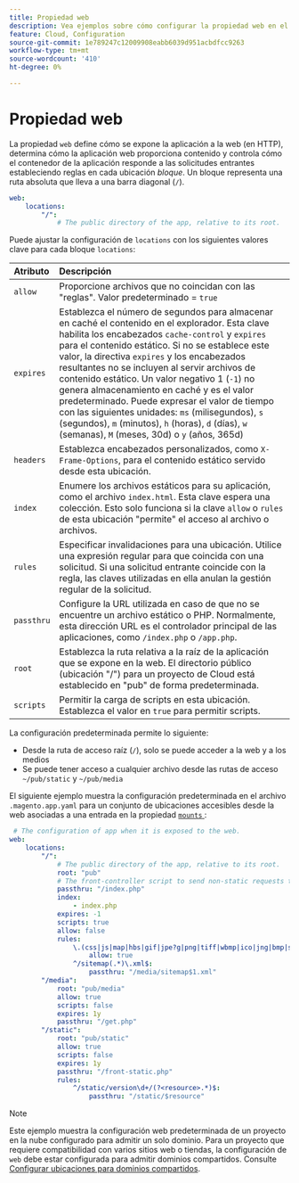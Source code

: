 ```yaml
---
title: Propiedad web
description: Vea ejemplos sobre cómo configurar la propiedad web en el archivo de configuración de la aplicación  [!DNL Commerce] .
feature: Cloud, Configuration
source-git-commit: 1e789247c12009908eabb6039d951acbdfcc9263
workflow-type: tm+mt
source-wordcount: '410'
ht-degree: 0%

---
```


# Propiedad web

La propiedad `web` define cómo se expone la aplicación a la web (en HTTP), determina cómo la aplicación web proporciona contenido y controla cómo el contenedor de la aplicación responde a las solicitudes entrantes estableciendo reglas en cada ubicación _bloque_. Un bloque representa una ruta absoluta que lleva a una barra diagonal (`/`).

```yaml
web:
    locations:
        "/":
            # The public directory of the app, relative to its root.
```

Puede ajustar la configuración de `locations` con los siguientes valores clave para cada bloque `locations`:

| Atributo | Descripción |
| :--- | :--- |
| `allow` | Proporcione archivos que no coincidan con las &quot;reglas&quot;. Valor predeterminado = `true` |
| `expires` | Establezca el número de segundos para almacenar en caché el contenido en el explorador. Esta clave habilita los encabezados `cache-control` y `expires` para el contenido estático. Si no se establece este valor, la directiva `expires` y los encabezados resultantes no se incluyen al servir archivos de contenido estático. Un valor negativo 1 (`-1`) no genera almacenamiento en caché y es el valor predeterminado. Puede expresar el valor de tiempo con las siguientes unidades: `ms` (milisegundos), `s` (segundos), `m` (minutos), `h` (horas), `d` (días), `w` (semanas), `M` (meses, 30d) o `y` (años, 365d) |
| `headers` | Establezca encabezados personalizados, como `X-Frame-Options`, para el contenido estático servido desde esta ubicación. |
| `index` | Enumere los archivos estáticos para su aplicación, como el archivo `index.html`. Esta clave espera una colección. Esto solo funciona si la clave `allow` o `rules` de esta ubicación &quot;permite&quot; el acceso al archivo o archivos. |
| `rules` | Especificar invalidaciones para una ubicación. Utilice una expresión regular para que coincida con una solicitud. Si una solicitud entrante coincide con la regla, las claves utilizadas en ella anulan la gestión regular de la solicitud. |
| `passthru` | Configure la URL utilizada en caso de que no se encuentre un archivo estático o PHP. Normalmente, esta dirección URL es el controlador principal de las aplicaciones, como `/index.php` o `/app.php`. |
| `root` | Establezca la ruta relativa a la raíz de la aplicación que se expone en la web. El directorio público (ubicación &quot;/&quot;) para un proyecto de Cloud está establecido en &quot;pub&quot; de forma predeterminada. |
| `scripts` | Permitir la carga de scripts en esta ubicación. Establezca el valor en `true` para permitir scripts. |

La configuración predeterminada permite lo siguiente:

- Desde la ruta de acceso raíz (`/`), solo se puede acceder a la web y a los medios
- Se puede tener acceso a cualquier archivo desde las rutas de acceso `~/pub/static` y `~/pub/media`

El siguiente ejemplo muestra la configuración predeterminada en el archivo `.magento.app.yaml` para un conjunto de ubicaciones accesibles desde la web asociadas a una entrada en la propiedad [`mounts` &#x200B;](properties.md#mounts):

```yaml
 # The configuration of app when it is exposed to the web.
web:
    locations:
        "/":
            # The public directory of the app, relative to its root.
            root: "pub"
            # The front-controller script to send non-static requests to.
            passthru: "/index.php"
            index:
                - index.php
            expires: -1
            scripts: true
            allow: false
            rules:
                \.(css|js|map|hbs|gif|jpe?g|png|tiff|wbmp|ico|jng|bmp|svgz|midi?|mp?ga|mp2|mp3|m4a|ra|weba|3gpp?|mp4|mpe?g|mpe|ogv|mov|webm|flv|mng|asx|asf|wmv|avi|ogx|swf|jar|ttf|eot|woff|otf|html?)$:
                    allow: true
                ^/sitemap(.*)\.xml$:
                    passthru: "/media/sitemap$1.xml"
        "/media":
            root: "pub/media"
            allow: true
            scripts: false
            expires: 1y
            passthru: "/get.php"
        "/static":
            root: "pub/static"
            allow: true
            scripts: false
            expires: 1y
            passthru: "/front-static.php"
            rules:
                ^/static/version\d+/(?<resource>.*)$:
                    passthru: "/static/$resource"
```

>[!NOTE]
>
>Este ejemplo muestra la configuración web predeterminada de un proyecto en la nube configurado para admitir un solo dominio. Para un proyecto que requiere compatibilidad con varios sitios web o tiendas, la configuración de `web` debe estar configurada para admitir dominios compartidos. Consulte [Configurar ubicaciones para dominios compartidos](../store/multiple-sites.md#configure-locations-for-shared-domains).
